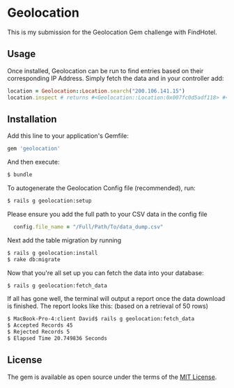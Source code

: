 # Geolocation
This is my submission for the Geolocation Gem challenge with FindHotel.

## Usage
Once installed, Geolocation can be run to find entries based on their corresponding IP Address. Simply fetch the data and in your controller add:
```ruby
location = Geolocation::Location.search("200.106.141.15")
location.inspect # returns #<Geolocation::Location:0x007fc0d5adf118> #<Geolocation::Location ip_address: #<IPAddr: IPv4:200.106.141.15/255.255.255.255>, country_code: "SI", country: "Nepal", city: "DuBuquemouth", latitude: -84.8750309468984, longitude: 7.20643593336433, mystery_value: 7823011346>
```

## Installation
Add this line to your application's Gemfile:

```ruby
gem 'geolocation'
```

And then execute:
```bash
$ bundle
```

To autogenerate the Geolocation Config file (recommended), run:
```bash
$ rails g geolocation:setup
```

Please ensure you add the full path to your CSV data in the config file
```ruby
  config.file_name = "/Full/Path/To/data_dump.csv"
```

Next add the table migration by running
```bash
$ rails g geolocation:install
$ rake db:migrate
```

Now that you're all set up you can fetch the data into your database:
```bash
$ rails g geolocation:fetch_data
```

If all has gone well, the terminal will output a report once the data download is finished. The report looks like this: (based on a retrieval of 50 rows)
```bash
$ MacBook-Pro-4:client David$ rails g geolocation:fetch_data
$ Accepted Records 45
$ Rejected Records 5
$ Elapsed Time 20.749836 Seconds
```



## License
The gem is available as open source under the terms of the [MIT License](http://opensource.org/licenses/MIT).
